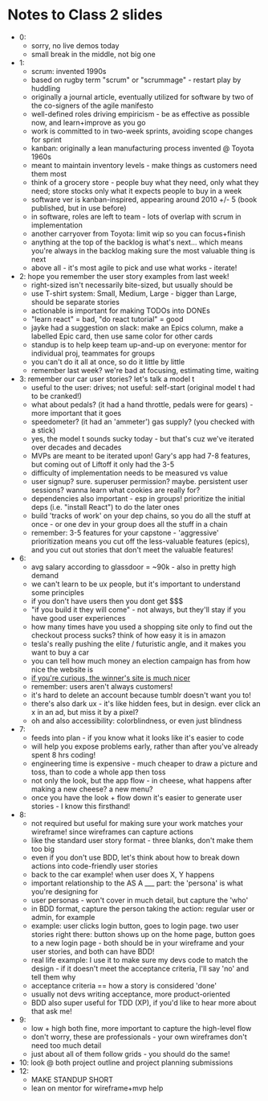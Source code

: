 # Notes to Class 2 slides

* 0:
  * sorry, no live demos today
  * small break in the middle, not big one
* 1:
  * scrum: invented 1990s
  * based on rugby term "scrum" or "scrummage" - restart play by huddling
  * originally a journal article, eventually utilized for software by two of the co-signers of the agile manifesto
  * well-defined roles driving empiricism - be as effective as possible now, and learn+improve as you go
  * work is committed to in two-week sprints, avoiding scope changes for sprint
  * kanban: originally a lean manufacturing process invented @ Toyota 1960s
  * meant to maintain inventory levels - make things as customers need them most
  * think of a grocery store - people buy what they need, only what they need; store stocks only what it expects people to buy in a week
  * software ver is kanban-inspired, appearing around 2010 +/- 5 (book published, but in use before)
  * in software, roles are left to team - lots of overlap with scrum in implementation
  * another carryover from Toyota: limit wip so you can focus+finish
  * anything at the top of the backlog is what's next... which means you're always in the backlog making sure the most valuable thing is next
  * above all - it's most agile to pick and use what works - iterate!
* 2: hope you remember the user story examples from last week!
  * right-sized isn't necessarily bite-sized, but usually should be
  * use T-shirt system: Small, Medium, Large - bigger than Large, should be separate stories
  * actionable is important for making TODOs into DONEs
  * "learn react" = bad, "do react tutorial" = good
  * jayke had a suggestion on slack: make an Epics column, make a labelled Epic card, then use same color for other cards
  * standup is to help keep team up-and-up on everyone: mentor for individual proj, teammates for groups
  * you can't do it all at once, so do it little by little
  * remember last week? we're bad at focusing, estimating time, waiting
* 3: remember our car user stories? let's talk a model t
  * useful to the user: drives; not useful: self-start (original model t had to be cranked!)
  * what about pedals? (it had a hand throttle, pedals were for gears) - more important that it goes
  * speedometer? (it had an 'ammeter') gas supply? (you checked with a stick)
  * yes, the model t sounds sucky today - but that's cuz we've iterated over decades and decades
  * MVPs are meant to be iterated upon! Gary's app had 7-8 features, but coming out of Liftoff it only had the 3-5
  * difficulty of implementation needs to be measured vs value
  * user signup? sure. superuser permission? maybe. persistent user sessions? wanna learn what cookies are really for?
  * dependencies also important - esp in groups! prioritize the initial deps (i.e. "install React") to do the later ones
  * build 'tracks of work' on your dep chains, so you do all the stuff at once - or one dev in your group does all the stuff in a chain
  * remember: 3-5 features for your capstone - 'aggressive' prioritization means you cut off the less-valuable features (epics), and you cut out stories that don't meet the valuable features!
* 6:
  * avg salary according to glassdoor = ~90k - also in pretty high demand
  * we can't learn to be ux people, but it's important to understand some principles
  * if you don't have users then you dont get $$$
  * "if you build it they will come" - not always, but they'll stay if you have good user experiences
  * how many times have you used a shopping site only to find out the checkout process sucks? think of how easy it is in amazon
  * tesla's really pushing the elite / futuristic angle, and it makes you want to buy a car
  * you can tell how much money an election campaign has from how nice the website is
  * [if you're curious, the winner's site is much nicer](http://web.archive.org/web/20160728073509/http://billeigel.com/issues)
  * remember: users aren't always customers!
  * it's hard to delete an account because tumblr doesn't want you to!
  * there's also dark ux - it's like hidden fees, but in design. ever click an x in an ad, but miss it by a pixel?
  * oh and also accessibility: colorblindness, or even just blindness
* 7:
  * feeds into plan - if you know what it looks like it's easier to code
  * will help you expose problems early, rather than after you've already spent 8 hrs coding!
  * engineering time is expensive - much cheaper to draw a picture and toss, than to code a whole app then toss
  * not only the look, but the app flow - in cheese, what happens after making a new cheese? a new menu?
  * once you have the look + flow down it's easier to generate user stories - I know this firsthand!
* 8:
  * not required but useful for making sure your work matches your wireframe! since wireframes can capture actions
  * like the standard user story format - three blanks, don't make them too big
  * even if you don't use BDD, let's think about how to  break down actions into code-friendly user stories
  * back to the car example! when user does X, Y happens
  * important relationship to the AS A ___ part: the 'persona' is what you're designing for
  * user personas - won't cover in much detail, but capture the 'who'
  * in BDD format, capture the person taking the action: regular user or admin, for example
  * example: user clicks login button, goes to login page. two user stories right there: button shows up on the home page, button goes to a new login page - both should be in your wireframe and your user stories, and both can have BDD!
  * real life example: I use it to make sure my devs code to match the design - if it doesn't meet the acceptance criteria, I'll say 'no' and tell them why
  * acceptance criteria == how a story is considered 'done'
  * usually not devs writing acceptance, more product-oriented
  * BDD also super useful for TDD (XP), if you'd like to hear more about that ask me!
* 9:
  * low + high both fine, more important to capture the high-level flow
  * don't worry, these are professionals - your own wireframes don't need too much detail
  * just about all of them follow grids - you should do the same!
* 10: look @ both project outline and project planning submissions
* 12:
  * MAKE STANDUP SHORT
  * lean on mentor for wireframe+mvp help
